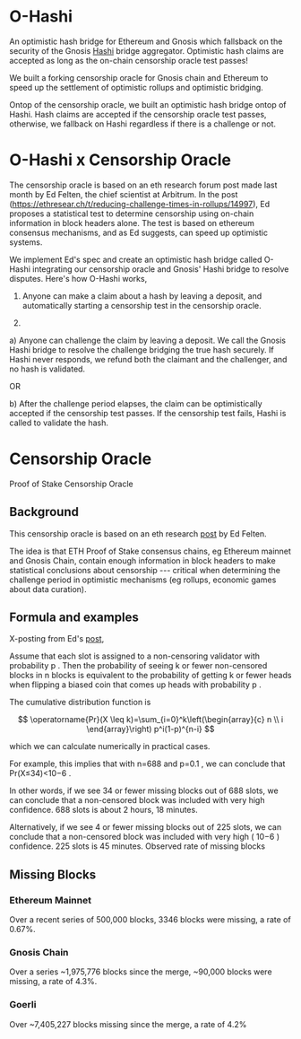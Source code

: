 # O-Hashi

An optimistic hash bridge for Ethereum and Gnosis which fallsback on the security of the Gnosis [Hashi](https://github.com/gnosis/hashi) bridge aggregator. Optimistic hash claims are accepted as long as the on-chain censorship oracle test passes!

We built a forking censorship oracle for Gnosis chain and Ethereum to speed up the settlement of optimistic rollups and optimistic bridging.

Ontop of the censorship oracle, we built an optimistic hash bridge ontop of Hashi. Hash claims are accepted if the censorship oracle test passes, otherwise, we fallback on Hashi regardless if there is a challenge or not.

# O-Hashi x Censorship Oracle

The censorship oracle is based on an eth research forum post made last month by Ed Felten, the chief scientist at Arbitrum. In the post (https://ethresear.ch/t/reducing-challenge-times-in-rollups/14997), Ed proposes a statistical test to determine censorship using on-chain information in block headers alone. The test is based on ethereum consensus mechanisms, and as Ed suggests, can speed up optimistic systems.

We implement Ed's spec and create an optimistic hash bridge called O-Hashi integrating our censorship oracle and Gnosis' Hashi bridge to resolve disputes. Here's how O-Hashi works,

1. Anyone can make a claim about a hash by leaving a deposit, and automatically starting a censorship test in the censorship oracle.

2.

a) Anyone can challenge the claim by leaving a deposit. We call the Gnosis Hashi bridge to resolve the challenge bridging the true hash securely. If Hashi never responds, we refund both the claimant and the challenger, and no hash is validated.

OR

b) After the challenge period elapses, the claim can be optimistically accepted if the censorship test passes. If the censorship test fails, Hashi is called to validate the hash.

# Censorship Oracle

Proof of Stake Censorship Oracle

## Background

This censorship oracle is based on an eth research [post](https://ethresear.ch/t/reducing-challenge-times-in-rollups/14997) by Ed Felten.

The idea is that ETH Proof of Stake consensus chains, eg Ethereum mainnet and Gnosis Chain, contain enough information in block headers to make statistical conclusions about censorship --- critical when determining the challenge period in optimistic mechanisms (eg rollups, economic games about data curation).

## Formula and examples

X-posting from Ed's [post](https://ethresear.ch/t/reducing-challenge-times-in-rollups/14997),

Assume that each slot is assigned to a non-censoring validator with probability p . Then the probability of seeing k or fewer non-censored blocks in n blocks is equivalent to the probability of getting k or fewer heads when flipping a biased coin that comes up heads with probability p .

The cumulative distribution function is

$$
\operatorname{Pr}(X \leq k)=\sum_{i=0}^k\left(\begin{array}{c}
n \\
i
\end{array}\right) p^i(1-p)^{n-i}
$$

which we can calculate numerically in practical cases.

For example, this implies that with n=688 and p=0.1 , we can conclude that Pr(X≤34)<10−6 .

In other words, if we see 34 or fewer missing blocks out of 688 slots, we can conclude that a non-censored block was included with very high confidence. 688 slots is about 2 hours, 18 minutes.

Alternatively, if we see 4 or fewer missing blocks out of 225 slots, we can conclude that a non-censored block was included with very high ( 10−6 ) confidence. 225 slots is 45 minutes.
Observed rate of missing blocks

## Missing Blocks

### Ethereum Mainnet

Over a recent series of 500,000 blocks, 3346 blocks were missing, a rate of 0.67%.

### Gnosis Chain

Over a series ~1,975,776 blocks since the merge, ~90,000 blocks were missing, a rate of 4.3%. 

### Goerli

Over ~7,405,227 blocks missing since the merge, a rate of 4.2%
